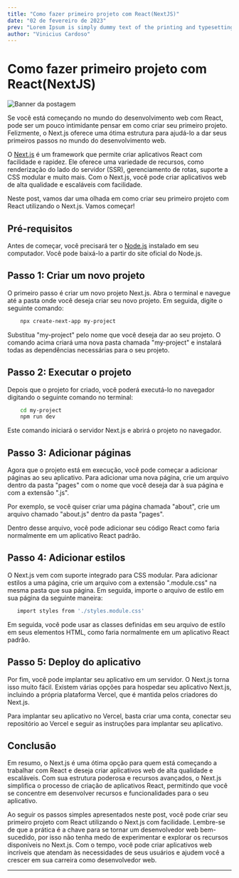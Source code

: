```yaml
---
title: "Como fazer primeiro projeto com React(NextJS)"
date: "02 de fevereiro de 2023"
prev: "Lorem Ipsum is simply dummy text of the printing and typesetting industry. Lorem Ipsum has been the industry's standard dummy text ever since the 1500s, when an unknown printer took a galley of type and scrambled it to make a type specimen book."
author: "Vinicius Cardoso"
---
```

# Como fazer primeiro projeto com React(NextJS)

![Banner da postagem](/primeiro-projeto-nextjs.png)

Se você está começando no mundo do desenvolvimento web com React, pode ser um pouco intimidante pensar em como criar seu primeiro projeto. Felizmente, o Next.js oferece uma ótima estrutura para ajudá-lo a dar seus primeiros passos no mundo do desenvolvimento web.

O [Next.js](https://nextjs.org/learn/foundations/about-nextjs) é um framework que permite criar aplicativos React com facilidade e rapidez. Ele oferece uma variedade de recursos, como renderização do lado do servidor (SSR), gerenciamento de rotas, suporte a CSS modular e muito mais. Com o Next.js, você pode criar aplicativos web de alta qualidade e escaláveis com facilidade.

Neste post, vamos dar uma olhada em como criar seu primeiro projeto com React utilizando o Next.js. Vamos começar!

## Pré-requisitos

Antes de começar, você precisará ter o [Node.js](https://nodejs.org/pt-br/download/) instalado em seu computador. Você pode baixá-lo a partir do site oficial do Node.js.

## Passo 1: Criar um novo projeto

O primeiro passo é criar um novo projeto Next.js. Abra o terminal e navegue até a pasta onde você deseja criar seu novo projeto. Em seguida, digite o seguinte comando:

```sh
    npx create-next-app my-project
```
Substitua "my-project" pelo nome que você deseja dar ao seu projeto. O comando acima criará uma nova pasta chamada "my-project" e instalará todas as dependências necessárias para o seu projeto.

## Passo 2: Executar o projeto

Depois que o projeto for criado, você poderá executá-lo no navegador digitando o seguinte comando no terminal:

```sh
    cd my-project
    npm run dev
```

Este comando iniciará o servidor Next.js e abrirá o projeto no navegador.

## Passo 3: Adicionar páginas

Agora que o projeto está em execução, você pode começar a adicionar páginas ao seu aplicativo. Para adicionar uma nova página, crie um arquivo dentro da pasta "pages" com o nome que você deseja dar à sua página e com a extensão ".js".

Por exemplo, se você quiser criar uma página chamada "about", crie um arquivo chamado "about.js" dentro da pasta "pages".

Dentro desse arquivo, você pode adicionar seu código React como faria normalmente em um aplicativo React padrão.

## Passo 4: Adicionar estilos

O Next.js vem com suporte integrado para CSS modular. Para adicionar estilos a uma página, crie um arquivo com a extensão ".module.css" na mesma pasta que sua página. Em seguida, importe o arquivo de estilo em sua página da seguinte maneira:

```sh
   import styles from './styles.module.css'
```

Em seguida, você pode usar as classes definidas em seu arquivo de estilo em seus elementos HTML, como faria normalmente em um aplicativo React padrão.

## Passo 5: Deploy do aplicativo

Por fim, você pode implantar seu aplicativo em um servidor. O Next.js torna isso muito fácil. Existem várias opções para hospedar seu aplicativo Next.js, incluindo a própria plataforma Vercel, que é mantida pelos criadores do Next.js.

Para implantar seu aplicativo no Vercel, basta criar uma conta, conectar seu repositório ao Vercel e seguir as instruções para implantar seu aplicativo.

## Conclusão

Em resumo, o Next.js é uma ótima opção para quem está começando a trabalhar com React e deseja criar aplicativos web de alta qualidade e escaláveis. Com sua estrutura poderosa e recursos avançados, o Next.js simplifica o processo de criação de aplicativos React, permitindo que você se concentre em desenvolver recursos e funcionalidades para o seu aplicativo.

Ao seguir os passos simples apresentados neste post, você pode criar seu primeiro projeto com React utilizando o Next.js com facilidade. Lembre-se de que a prática é a chave para se tornar um desenvolvedor web bem-sucedido, por isso não tenha medo de experimentar e explorar os recursos disponíveis no Next.js. Com o tempo, você pode criar aplicativos web incríveis que atendam às necessidades de seus usuários e ajudem você a crescer em sua carreira como desenvolvedor web.

***